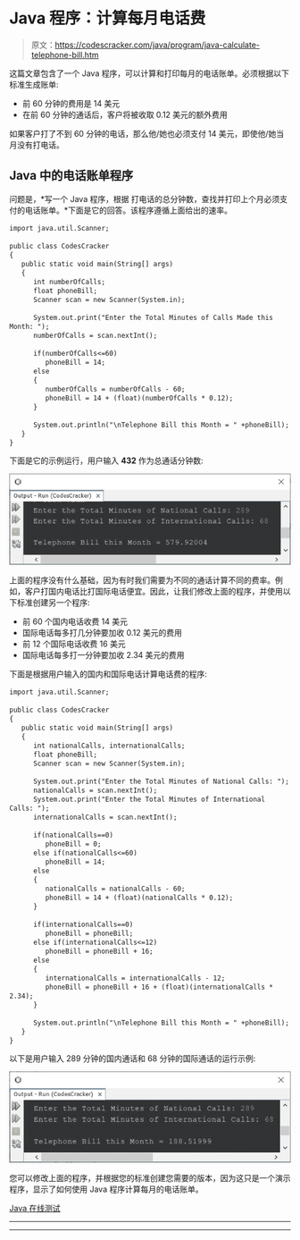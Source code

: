 # Java 程序：计算每月电话费

> 原文：<https://codescracker.com/java/program/java-calculate-telephone-bill.htm>

这篇文章包含了一个 Java 程序，可以计算和打印每月的电话账单。必须根据以下标准生成账单:

*   前 60 分钟的费用是 14 美元
*   在前 60 分钟的通话后，客户将被收取 0.12 美元的额外费用

如果客户打了不到 60 分钟的电话，那么他/她也必须支付 14 美元，即使他/她当月没有打电话。

## Java 中的电话账单程序

问题是，*写一个 Java 程序，根据 打电话的总分钟数，查找并打印上个月必须支付的电话账单。*下面是它的回答。该程序遵循上面给出的速率。

```
import java.util.Scanner;

public class CodesCracker
{
   public static void main(String[] args)
   {
      int numberOfCalls;
      float phoneBill;
      Scanner scan = new Scanner(System.in);

      System.out.print("Enter the Total Minutes of Calls Made this Month: ");
      numberOfCalls = scan.nextInt();

      if(numberOfCalls<=60)
         phoneBill = 14;
      else
      {
         numberOfCalls = numberOfCalls - 60;
         phoneBill = 14 + (float)(numberOfCalls * 0.12);
      }

      System.out.println("\nTelephone Bill this Month = " +phoneBill);
   }
}
```

下面是它的示例运行，用户输入 **432** 作为总通话分钟数:

![java calculate telephone bill](img/b5620ff9a93a63c7e7f8f06e44f909d8.png)

上面的程序没有什么基础，因为有时我们需要为不同的通话计算不同的费率。例如，客户打国内电话比打国际电话便宜。因此，让我们修改上面的程序，并使用以下标准创建另一个程序:

*   前 60 个国内电话收费 14 美元
*   国际电话每多打几分钟要加收 0.12 美元的费用
*   前 12 个国际电话收费 16 美元
*   国际电话每多打一分钟要加收 2.34 美元的费用

下面是根据用户输入的国内和国际电话计算电话费的程序:

```
import java.util.Scanner;

public class CodesCracker
{
   public static void main(String[] args)
   {
      int nationalCalls, internationalCalls;
      float phoneBill;
      Scanner scan = new Scanner(System.in);

      System.out.print("Enter the Total Minutes of National Calls: ");
      nationalCalls = scan.nextInt();
      System.out.print("Enter the Total Minutes of International Calls: ");
      internationalCalls = scan.nextInt();

      if(nationalCalls==0)
         phoneBill = 0;
      else if(nationalCalls<=60)
         phoneBill = 14;
      else
      {
         nationalCalls = nationalCalls - 60;
         phoneBill = 14 + (float)(nationalCalls * 0.12);
      }

      if(internationalCalls==0)
         phoneBill = phoneBill;
      else if(internationalCalls<=12)
         phoneBill = phoneBill + 16;
      else
      {
         internationalCalls = internationalCalls - 12;
         phoneBill = phoneBill + 16 + (float)(internationalCalls * 2.34);
      }

      System.out.println("\nTelephone Bill this Month = " +phoneBill);
   }
}
```

以下是用户输入 289 分钟的国内通话和 68 分钟的国际通话的运行示例:

![java program find monthly telephone bill](img/be2d0a0631c9f920a860dfef4362589c.png)

您可以修改上面的程序，并根据您的标准创建您需要的版本，因为这只是一个演示程序，显示了如何使用 Java 程序计算每月的电话账单。

[Java 在线测试](/exam/showtest.php?subid=1)

* * *

* * *